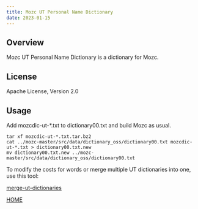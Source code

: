 ```yaml
---
title: Mozc UT Personal Name Dictionary
date: 2023-01-15
---
```


## Overview

Mozc UT Personal Name Dictionary is a dictionary for Mozc.

## License

Apache License, Version 2.0

## Usage

Add mozcdic-ut-*.txt to dictionary00.txt and build Mozc as usual.

```
tar xf mozcdic-ut-*.txt.tar.bz2
cat ../mozc-master/src/data/dictionary_oss/dictionary00.txt mozcdic-ut-*.txt > dictionary00.txt.new
mv dictionary00.txt.new ../mozc-master/src/data/dictionary_oss/dictionary00.txt
```

To modify the costs for words or merge multiple UT dictionaries into one, use this tool:

[merge-ut-dictionaries](https://github.com/utuhiro78/merge-ut-dictionaries)

[HOME](http://linuxplayers.g1.xrea.com/mozc-ut.html)
